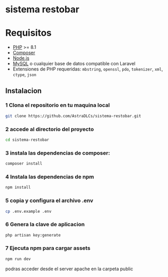 # sistema restobar

# Requisitos

- [PHP](https://www.php.net/) >= 8.1
- [Composer](https://getcomposer.org/)
- [Node.js](https://nodejs.org/)
- [MySQL](https://www.mysql.com/) o cualquier base de datos compatible con Laravel
- Extensiones de PHP requeridas: `mbstring`, `openssl`, `pdo`, `tokenizer`, `xml`, `ctype`, `json`

## Instalacion

### 1 Clona el repositorio en tu maquina local

```bash
git clone https://github.com/AstraDLCs/sistema-restobar.git
```
### 2 accede al directorio del proyecto
```bash
cd sistema-restobar
```

### 3 instala las dependencias de composer:

```bash
composer install
```

### 4 Instala las dependencias de npm 

```bash
npm install
```

### 5 copia y configura el archivo .env
```bash
cp .env.example .env
```
### 6 Genera la clave de aplicacion

```bash
php artisan key:generate
```
### 7 Ejecuta npm para cargar assets
```bash
npm run dev
```
podras acceder desde el server apache en la carpeta public
